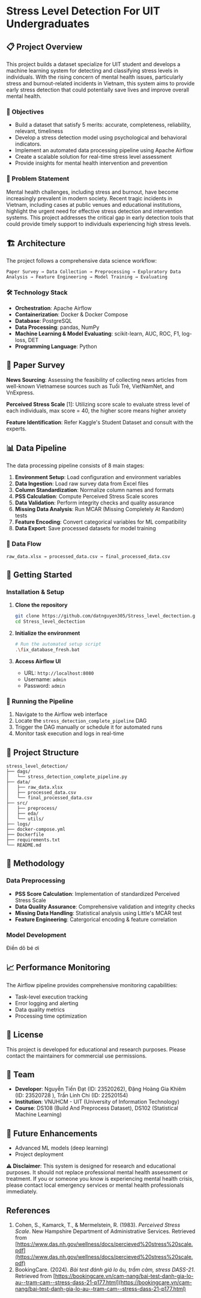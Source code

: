 # Stress Level Detection For UIT Undergraduates

## 📋 Project Overview 

This project builds a dataset specialize for UIT student and develops a machine learning system for detecting and classifying stress levels in individuals. With the rising concern of mental health issues, particularly stress and burnout-related incidents in Vietnam, this system aims to provide early stress detection that could potentially save lives and improve overall mental health.

### 🎯 Objectives
- Build a dataset that satisfy 5 merits: accurate, completeness, reliability, relevant, timeliness
- Develop a stress detection model using psychological and behavioral indicators.
- Implement an automated data processing pipeline using Apache Airflow
- Create a scalable solution for real-time stress level assessment
- Provide insights for mental health intervention and prevention

### 🚨 Problem Statement

Mental health challenges, including stress and burnout, have become increasingly prevalent in modern society. Recent tragic incidents in Vietnam, including cases at public venues and educational institutions, highlight the urgent need for effective stress detection and intervention systems. This project addresses the critical gap in early detection tools that could provide timely support to individuals experiencing high stress levels.

## 🏗️ Architecture

The project follows a comprehensive data science workflow:

```
Paper Survey → Data Collection → Preprocessing → Exploratory Data Analysis → Feature Engineering → Model Training → Evaluating
```

### 🛠️ Technology Stack
- **Orchestration**: Apache Airflow
- **Containerization**: Docker & Docker Compose
- **Database**: PostgreSQL
- **Data Processing**: pandas, NumPy
- **Machine Learning & Model Evaluating**: scikit-learn, AUC, ROC, F1, log-loss, DET
- **Programming Language**: Python

## 📰 Paper Survey
**News Sourcing**: Assessing the feasibility of collecting news articles from well-known Vietnamese sources such as Tuổi Trẻ, VietNamNet, and VnExpress.

**Perceived Stress Scale** [1]: Utilizing score scale to evaluate stress level of each individuals, max score = 40, the higher score means higher anxiety

**Feature Identification**:  Refer Kaggle's Student Dataset and consult with the experts.

## 📊 Data Pipeline

The data processing pipeline consists of 8 main stages:

1. **Environment Setup**: Load configuration and environment variables
2. **Data Ingestion**: Load raw survey data from Excel files
3. **Column Standardization**: Normalize column names and formats
4. **PSS Calculation**: Compute Perceived Stress Scale scores
5. **Data Validation**: Perform integrity checks and quality assurance
6. **Missing Data Analysis**: Run MCAR (Missing Completely At Random) tests
7. **Feature Encoding**: Convert categorical variables for ML compatibility
8. **Data Export**: Save processed datasets for model training

### 📁 Data Flow
```
raw_data.xlsx → processed_data.csv → final_processed_data.csv
```

## 🚀 Getting Started

### Installation & Setup

1. **Clone the repository**
   ```bash
   git clone https://github.com/datnguyen305/Stress_level_dectection.git
   cd Stress_level_dectection
   ```

2. **Initialize the environment**
   ```bash
   # Run the automated setup script
   .\fix_database_fresh.bat
   ```

3. **Access Airflow UI**
   - URL: `http://localhost:8080`
   - Username: `admin`
   - Password: `admin`

### 🔧 Running the Pipeline

1. Navigate to the Airflow web interface
2. Locate the `stress_detection_complete_pipeline` DAG
3. Trigger the DAG manually or schedule it for automated runs
4. Monitor task execution and logs in real-time

## 📂 Project Structure

```
stress_level_detection/
├── dags/                          
│   └── stress_detection_complete_pipeline.py
├── data/                          
│   ├── raw_data.xlsx             
│   ├── processed_data.csv        
│   └── final_processed_data.csv  
├── src/                          
│   ├── preprocess/               
│   ├── eda/                      
│   └── utils/                    
├── logs/                         
├── docker-compose.yml            
├── Dockerfile                    
├── requirements.txt              
└── README.md                     
```

## 🔬 Methodology

### Data Preprocessing
- **PSS Score Calculation**: Implementation of standardized Perceived Stress Scale
- **Data Quality Assurance**: Comprehensive validation and integrity checks
- **Missing Data Handling**: Statistical analysis using Little's MCAR test
- **Feature Engineering**: Catergorical encoding & feature correlation

### Model Development

Điền dô bé ơi 



## 📈 Performance Monitoring

The Airflow pipeline provides comprehensive monitoring capabilities:
- Task-level execution tracking
- Error logging and alerting
- Data quality metrics
- Processing time optimization

## 📄 License

This project is developed for educational and research purposes. Please contact the maintainers for commercial use permissions.

## 👥 Team

- **Developer**: Nguyễn Tiến Đạt (ID: 23520262), Đặng Hoàng Gia Khiêm (ID: 23520728 ), Trần Linh Chi (ID: 22520154)
- **Institution**: VNUHCM - UIT (University of Information Technology) 
- **Course**: DS108 (Build And Preprocess Dataset), DS102 (Statistical Machine Learning)

## 🔮 Future Enhancements

- Advanced ML models (deep learning)
- Project deployment


**⚠️ Disclaimer**: This system is designed for research and educational purposes. It should not replace professional mental health assessment or treatment. If you or someone you know is experiencing mental health crisis, please contact local emergency services or mental health professionals immediately.

## References

1. Cohen, S., Kamarck, T., & Mermelstein, R. (1983). *Perceived Stress Scale*. New Hampshire Department of Administrative Services. Retrieved from [https://www.das.nh.gov/wellness/docs/percieved%20stress%20scale.pdf](https://www.das.nh.gov/wellness/docs/percieved%20stress%20scale.pdf)
2. BookingCare. (2024). *Bài test đánh giá lo âu, trầm cảm, stress DASS-21*. Retrieved from [https://bookingcare.vn/cam-nang/bai-test-danh-gia-lo-au--tram-cam--stress-dass-21-p177.html](https://bookingcare.vn/cam-nang/bai-test-danh-gia-lo-au--tram-cam--stress-dass-21-p177.html)
